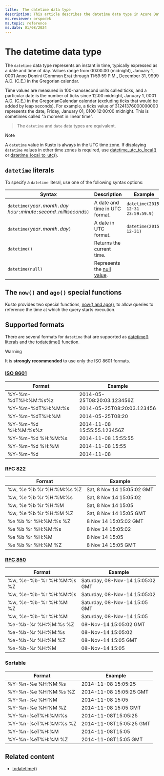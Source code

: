 ```yaml
---
title:  The datetime data type
description: This article describes the datetime data type in Azure Data Explorer.
ms.reviewer: orspodek
ms.topic: reference
ms.date: 01/08/2024
---
```

# The datetime data type

The `datetime` data type represents an instant in time, typically expressed as a date and time of day.
Values range from 00:00:00 (midnight), January 1, 0001 Anno Domini (Common Era) through 11:59:59 P.M., December 31, 9999 A.D. (C.E.) in the Gregorian calendar. 

Time values are measured in 100-nanosecond units called ticks, and a particular date is the number of ticks since 12:00 midnight,
January 1, 0001 A.D. (C.E.) in the GregorianCalendar calendar (excluding ticks that would be added by leap seconds).
For example, a ticks value of 31241376000000000 represents the date, Friday, January 01, 0100 12:00:00 midnight.
This is sometimes called "a moment in linear time".

> The `datetime` and `date` data types are equivalent.

> [!NOTE]
> A `datetime` value in Kusto is always in the UTC time zone. If displaying `datetime` values 
> in other time zones is required, use [datetime_utc_to_local()](../datetime-utc-to-local-function.md) 
> or [datetime_local_to_utc()](../datetime-local-to-utc-function.md).

## `datetime` literals

To specify a `datetime` literal, use one of the following syntax options:

|Syntax|Description|Example|
|--|--|--|
|`datetime(`*year*`.`*month*`.`*day* *hour*`:`*minute*`:`*second*`.`*milliseconds*`)`|A date and time in UTC format.|`datetime(2015-12-31 23:59:59.9)`|
|`datetime(`*year*`.`*month*`.`*day*`)`|A date in UTC format.|`datetime(2015-12-31)`|
|`datetime()`|Returns the current time.||
|`datetime(null)`|Represents the [null value](null-values.md).||

## The `now()` and `ago()` special functions

Kusto provides two special functions, [now() and ago()](../now-function.md),
to allow queries to reference the time at which the query starts execution.

## Supported formats

There are several formats for `datetime` that are supported as [datetime() literals](#datetime-literals)
and the [todatetime()](../todatetime-function.md) function.

> [!WARNING]
> It is **strongly recommended** to use only the ISO 8601 formats.

### [ISO 8601](https://www.iso.org/iso/home/standards/iso8601.htm)

|Format|Example|
|------|-------|
|%Y-%m-%dT%H:%M:%s%z|2014-05-25T08:20:03.123456Z|
|%Y-%m-%dT%H:%M:%s|2014-05-25T08:20:03.123456|
|%Y-%m-%dT%H:%M|2014-05-25T08:20|
|%Y-%m-%d %H:%M:%s%z|2014-11-08 15:55:55.123456Z|
|%Y-%m-%d %H:%M:%s|2014-11-08 15:55:55|
|%Y-%m-%d %H:%M|2014-11-08 15:55|
|%Y-%m-%d|2014-11-08|

### [RFC 822](https://www.ietf.org/rfc/rfc0822.txt)

|Format|Example|
|------|-------|
|%w, %e %b %r %H:%M:%s %Z|Sat, 8 Nov 14 15:05:02 GMT|
|%w, %e %b %r %H:%M:%s|Sat, 8 Nov 14 15:05:02|
|%w, %e %b %r %H:%M|Sat, 8 Nov 14 15:05|
|%w, %e %b %r %H:%M %Z|Sat, 8 Nov 14 15:05 GMT|
|%e %b %r %H:%M:%s %Z|8 Nov 14 15:05:02 GMT|
|%e %b %r %H:%M:%s|8 Nov 14 15:05:02|
|%e %b %r %H:%M|8 Nov 14 15:05|
|%e %b %r %H:%M %Z|8 Nov 14 15:05 GMT|

### [RFC 850](https://tools.ietf.org/html/rfc850)

|Format|Example|
|------|-------|
|%w, %e-%b-%r %H:%M:%s %Z|Saturday, 08-Nov-14 15:05:02 GMT|
|%w, %e-%b-%r %H:%M:%s|Saturday, 08-Nov-14 15:05:02|
|%w, %e-%b-%r %H:%M %Z|Saturday, 08-Nov-14 15:05 GMT|
|%w, %e-%b-%r %H:%M|Saturday, 08-Nov-14 15:05|
|%e-%b-%r %H:%M:%s %Z|08-Nov-14 15:05:02 GMT|
|%e-%b-%r %H:%M:%s|08-Nov-14 15:05:02|
|%e-%b-%r %H:%M %Z|08-Nov-14 15:05 GMT|
|%e-%b-%r %H:%M|08-Nov-14 15:05|


### Sortable 

|Format|Example|
|------|-------|        
|%Y-%n-%e %H:%M:%s|2014-11-08 15:05:25|
|%Y-%n-%e %H:%M:%s %Z|2014-11-08 15:05:25 GMT|
|%Y-%n-%e %H:%M|2014-11-08 15:05|
|%Y-%n-%e %H:%M %Z|2014-11-08 15:05 GMT|
|%Y-%n-%eT%H:%M:%s|2014-11-08T15:05:25|
|%Y-%n-%eT%H:%M:%s %Z|2014-11-08T15:05:25 GMT|
|%Y-%n-%eT%H:%M|2014-11-08T15:05|
|%Y-%n-%eT%H:%M %Z|2014-11-08T15:05 GMT|

## Related content

* [todatetime()](../../query/todatetimefunction.md)
